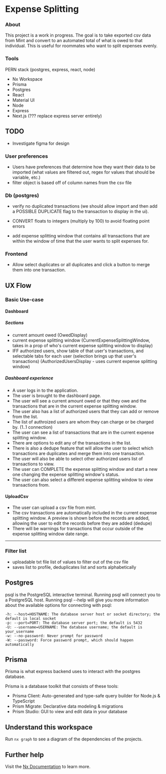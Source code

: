 # Expense Splitting
### About
This project is a work in progress. The goal is to take exported csv data from Mint and convert to an automated total of what is owed to that individual. This is useful for roommates who want to split expenses evenly.

### Tools
PERN stack (postgres, express, react, node)
- Nx Workspace
- Prisma
- Postgres
- React
- Material UI
- Node
- Express
- Next.js (??? replace express server entirely)



## TODO

- Investigate figma for design

### User preferences
- Users have preferences that determine how they want their data to be imported (what values are filtered out, regex for values that should be variable, etc.)  
- filter object is based off of column names from the csv file

### Db (postgres)
- verify no duplicated transactions (we should allow import and then add a POSSIBLE DUPLICATE flag to the transaction to display in the ui).

- CONVERT floats to integers (multiply by 100) to avoid floating point errors

- add expense splitting window that contains all transactions that are within the window of time that the user wants to split expenses for.

### Frontend
- Allow select duplicates or all duplicates and click a button to merge them into one transaction.


## UX Flow
### Basic Use-case
#### Dashboard
##### Sections
* current amount owed (OwedDisplay)
* current expense splitting window (CurrentExpenseSplittingWindow, takes in a prop of who's current expense splitting window to display)
* IFF authorized users, show table of that user's transactions, and selectable tabs for each user (selection brings up that user's transactions) (AuthorizedUsersDisplay - uses current expense splitting window)

##### Dashboard experience
- A user logs in to the application.
- The user is brought to the dashboard page.
- The user will see a current amount owed or that they owe and the transactions that are in the current expense splitting window.
- The user also has a list of authorized users that they can add or remove from the list.
- The list of authroized users are whom they can charge or be charged by. (1..1 connection)
- The user can see a list of transactions that are in the current expense splitting window.
- There are options to edit any of the transactions in the list.
- There is also a dedupe feature that will allow the user to select which transactions are duplicates and merge them into one transaction.
- The user will also be able to select other authorized users list of transactions to view.
- The user can COMPLETE the expense splitting window and start a new one changing the expense splitting window's status.
- The user can also select a different expense splitting window to view transactions from.
#### UploadCsv
- The user can upload a csv file from mint.
- The csv transactions are automatically included in the current expense splitting window. A preview is shown before the records are added, allowing the user to edit the records before they are added (dedupe)
- There will be warnings for transactions that occur outside of the expense splitting window date range.
---

### Filter list
- uploadable txt file list of values to filter out of the csv file
- saves list to profile, deduplicates list and sorts alphabetically


## Postgres
psql is the PostgreSQL interactive terminal. Running psql will connect you to a PostgreSQL host. Running psql --help will give you more information about the available options for connecting with psql:

    -h: --host=HOSTNAME: The database server host or socket directory; the default is local socket
    -p: --port=PORT: The database server port; the default is 5432
    -U: --username=USERNAME: The database username; the default is your_username
    -w: --no-password: Never prompt for password
    -W: --password: Force password prompt, which should happen automatically

## Prisma 
Prisma is what express backend uses to interact with the postgres database.


Prisma is a database toolkit that consists of these tools:
- Prisma Client: Auto-generated and type-safe query builder for Node.js & TypeScript
- Prism Migrate: Declarative data modeling & migrations
- Prism Studio: GUI to view and edit data in your database

## Understand this workspace

Run `nx graph` to see a diagram of the dependencies of the projects.

## Further help

Visit the [Nx Documentation](https://nx.dev) to learn more.
